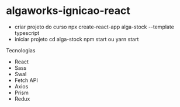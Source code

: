 # algaworks-ignicao-react

- criar projeto do curso
  npx create-react-app alga-stock --template typescript
- iniciar projeto
  cd alga-stock
  npm start ou yarn start

Tecnologias

- React
- Sass
- Swal
- Fetch API
- Axios
- Prism
- Redux
